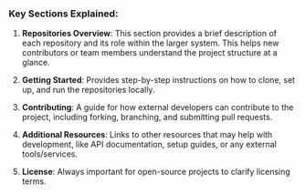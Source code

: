 
### Key Sections Explained:

1. **Repositories Overview**: This section provides a brief description of each repository and its role within the larger system. This helps new contributors or team members understand the project structure at a glance.
   
2. **Getting Started**: Provides step-by-step instructions on how to clone, set up, and run the repositories locally.

3. **Contributing**: A guide for how external developers can contribute to the project, including forking, branching, and submitting pull requests.

4. **Additional Resources**: Links to other resources that may help with development, like API documentation, setup guides, or any external tools/services.

5. **License**: Always important for open-source projects to clarify licensing terms.
